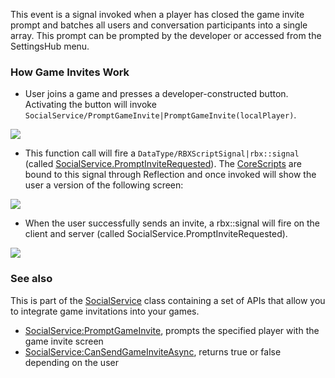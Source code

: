This event is a signal invoked when a player has closed the game invite prompt and batches all users and conversation participants into a single array. This prompt can be prompted by the developer or accessed from the SettingsHub menu.

### How Game Invites Work

*   User joins a game and presses a developer-constructed button. Activating the button will invoke `SocialService/PromptGameInvite|PromptGameInvite(localPlayer)`.

![](https://developer.roblox.com/assets/blt1db52ca2f16787a5/inviteFlow1.png)

*   This function call will fire a `DataType/RBXScriptSignal|rbx::signal` (called [SocialService.PromptInviteRequested](https://developer.roblox.com/en-us/api-reference/event/SocialService/PromptInviteRequested)). The [CoreScripts](https://developer.roblox.com/en-us/api-reference/class/CoreScript) are bound to this signal through Reflection and once invoked will show the user a version of the following screen:

![](https://developer.roblox.com/assets/blte2b2aeda3da94cb2/inviteFlow2.png)

*   When the user successfully sends an invite, a rbx::signal will fire on the client and server (called SocialService.PromptInviteRequested).

![](https://developer.roblox.com/assets/blt5cf97ed8610dbc49/inviteFlow3.png)

### See also

This is part of the [SocialService](https://developer.roblox.com/en-us/api-reference/class/SocialService) class containing a set of APIs that allow you to integrate game invitations into your games.

*   [SocialService:PromptGameInvite](https://developer.roblox.com/en-us/api-reference/function/SocialService/PromptGameInvite), prompts the specified player with the game invite screen
*   [SocialService:CanSendGameInviteAsync](https://developer.roblox.com/en-us/api-reference/function/SocialService/CanSendGameInviteAsync), returns true or false depending on the user